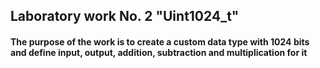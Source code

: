 ## Laboratory work No. 2 "Uint1024_t"

#### The purpose of the work is to create a custom data type with 1024 bits and define input, output, addition, subtraction and multiplication for it
